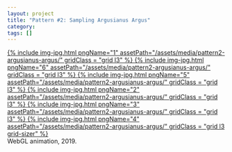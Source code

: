 ```yaml
---
layout: project
title: "Pattern #2: Sampling Argusianus Argus"
category: 
tags: []
---
```


<div class="content-container">
<div class="index-content">
<div class="grid-gutter"></div>


<a href = "/artworks/pattern2-argusianus-argus/1.html">
  {% include img-jpg.html pngName="1" assetPath="/assets/media/pattern2-argusianus-argus/" gridClass = "grid l3" %}
</a>

<a href = "/artworks/pattern2-argusianus-argus/6.html">
  {% include img-jpg.html pngName="6" assetPath="/assets/media/pattern2-argusianus-argus/" gridClass = "grid l3" %}
</a>

<a href = "/artworks/pattern2-argusianus-argus/5.html">
  {% include img-jpg.html pngName="5" assetPath="/assets/media/pattern2-argusianus-argus/" gridClass = "grid l3" %}
</a>

<a href = "/artworks/pattern2-argusianus-argus/2.html">
  {% include img-jpg.html pngName="2" assetPath="/assets/media/pattern2-argusianus-argus/" gridClass = "grid l3" %}
</a>

<a href = "/artworks/pattern2-argusianus-argus/3.html">
  {% include img-jpg.html pngName="3" assetPath="/assets/media/pattern2-argusianus-argus/" gridClass = "grid l3" %}
</a>

<a href = "/artworks/pattern2-argusianus-argus/4.html">
  {% include img-jpg.html pngName="4" assetPath="/assets/media/pattern2-argusianus-argus/" gridClass = "grid l3 grid-sizer" %}
</a>


<div class = "grid l3">
WebGL animation, 2019.
</div>

</div>
</div>

